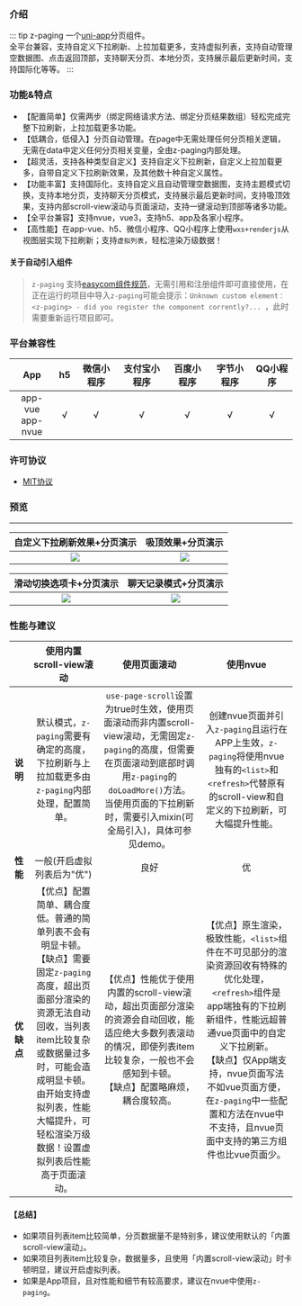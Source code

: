 ### 介绍

::: tip z-paging
一个[uni-app](https://uniapp.dcloud.io)分页组件。<br>全平台兼容，支持自定义下拉刷新、上拉加载更多，支持虚拟列表，支持自动管理空数据图、点击返回顶部，支持聊天分页、本地分页，支持展示最后更新时间，支持国际化等等。
:::

### 功能&特点

* 【配置简单】仅需两步（绑定网络请求方法、绑定分页结果数组）轻松完成完整下拉刷新，上拉加载更多功能。
* 【低耦合，低侵入】分页自动管理。在page中无需处理任何分页相关逻辑，无需在data中定义任何分页相关变量，全由z-paging内部处理。
* 【超灵活，支持各种类型自定义】支持自定义下拉刷新，自定义上拉加载更多，自带自定义下拉刷新效果，及其他数十种自定义属性。
* 【功能丰富】支持国际化，支持自定义且自动管理空数据图，支持主题模式切换，支持本地分页，支持聊天分页模式，支持展示最后更新时间，支持吸顶效果，支持内部scroll-view滚动与页面滚动，支持一键滚动到顶部等诸多功能。
* 【全平台兼容】支持nvue，vue3，支持h5、app及各家小程序。
* 【高性能】在app-vue、h5、微信小程序、QQ小程序上使用`wxs+renderjs`从视图层实现下拉刷新；支持`虚拟列表`，轻松渲染万级数据！
#### 关于自动引入组件

> `z-paging` 支持[easycom组件规范](https://uniapp.dcloud.io/component/README?id=easycom组件规范)，无需引用和注册组件即可直接使用，在正在运行的项目中导入`z-paging`可能会提示：`Unknown custom element：<z-paging> - did you register the component corrently?... `，此时需要重新运行项目即可。

### 平台兼容性

|         App          |  h5  | 微信小程序 | 支付宝小程序 | 百度小程序 | 字节小程序 | QQ小程序 |
| :------------------: | :--: | :--------: | :----------: | :--------: | :--------: | :------: |
| app-vue <br>app-nvue |  √   |     √      |      √       |     √      |     √      |    √     |

### 许可协议
* [MIT协议](./license.html)
### 预览

***

<div style="max-width:700px;">

|                 自定义下拉刷新效果+分页演示                  |                      吸顶效果+分页演示                       |
| :----------------------------------------------------------: | :----------------------------------------------------------: |
| ![](http://z-paging.zxlee.cn/public/img/uni-z-paging.gif) | ![](http://z-paging.zxlee.cn/public/img/uni-z-paging2.gif) |

|                   滑动切换选项卡+分页演示                    |                    聊天记录模式+分页演示                     |
| :----------------------------------------------------------: | :----------------------------------------------------------: |
| ![](http://z-paging.zxlee.cn/public/img/z-paging-demo3.gif) | ![](http://z-paging.zxlee.cn/public/img/z-paging-demo4.gif) |
</div>

### 性能与建议

|            |                   使用内置scroll-view滚动                    |                         使用页面滚动                         |                           使用nvue                           |
| :--------: | :----------------------------------------------------------: | :----------------------------------------------------------: | :----------------------------------------------------------: |
|  **说明**  | 默认模式，`z-paging`需要有确定的高度，下拉刷新与上拉加载更多由`z-paging`内部处理，配置简单。 | `use-page-scroll`设置为true时生效，使用页面滚动而非内置scroll-view滚动，无需固定`z-paging`的高度，但需要在页面滚动到底部时调用`z-paging`的`doLoadMore()`方法。<br>当使用页面的下拉刷新时，需要引入mixin(可全局引入)，具体可参见demo。 | 创建nvue页面并引入`z-paging`且运行在APP上生效，`z-paging`将使用nvue独有的`<list>`和`<refresh>`代替原有的scroll-view和自定义的下拉刷新，可大幅提升性能。 |
|  **性能**  |                             一般(开启虚拟列表后为"优")                             |                             良好                             |                              优                              |
| **优缺点** | 【优点】配置简单、耦合度低。普通的简单列表不会有明显卡顿。<br/>【缺点】需要固定`z-paging`高度，超出页面部分渲染的资源无法自动回收，当列表item比较复杂或数据量过多时，可能会造成明显卡顿。<br/>由<Badge text="2.2.5"/>开始支持虚拟列表，性能大幅提升，可轻松渲染万级数据！设置虚拟列表后性能高于页面滚动。 | 【优点】性能优于使用内置的scroll-view滚动，超出页面部分渲染的资源会自动回收，能适应绝大多数列表滚动的情况，即使列表item比较复杂，一般也不会感知到卡顿。<br>【缺点】配置略麻烦，耦合度较高。 | 【优点】原生渲染，极致性能，`<list>`组件在不可见部分的渲染资源回收有特殊的优化处理，`<refresh>`组件是app端独有的下拉刷新组件，性能远超普通vue页面中的自定义下拉刷新。<br>【缺点】仅App端支持，nvue页面写法不如vue页面方便，在`z-paging`中一些配置和方法在nvue中不支持，且nvue页面中支持的第三方组件也比vue页面少。 |

#### 【总结】

* 如果项目列表item比较简单，分页数据量不是特别多，建议使用默认的「内置scroll-view滚动」。
* 如果项目列表item比较复杂，数据量多，且使用「内置scroll-view滚动」时卡顿明显，建议开启虚拟列表。
* 如果是App项目，且对性能和细节有较高要求，建议在nvue中使用`z-paging`。
